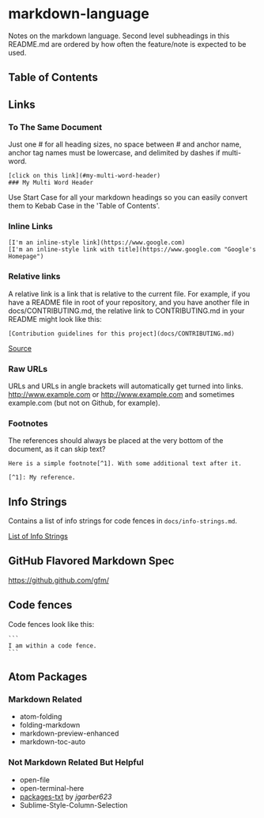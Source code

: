 # markdown-language

Notes on the markdown language. Second level subheadings in this README.md are
ordered by how often the feature/note is expected to be used.

## Table of Contents


## Links

### To The Same Document
Just one # for all heading sizes, no space between # and anchor name, anchor tag
names must be lowercase, and delimited by dashes if multi-word.
```
[click on this link](#my-multi-word-header)
### My Multi Word Header
```
Use Start Case for all your markdown headings so you can 
easily convert them to Kebab Case in the 'Table of Contents'.

### Inline Links
```
[I'm an inline-style link](https://www.google.com)
[I'm an inline-style link with title](https://www.google.com "Google's Homepage")
```

### Relative links
A relative link is a link that is relative to the current file. For example, if
you have a README file in root of your repository, and you have another file in
docs/CONTRIBUTING.md, the relative link to CONTRIBUTING.md in your README might
look like this:
```
[Contribution guidelines for this project](docs/CONTRIBUTING.md)
```
[Source](https://docs.github.com/en/get-started/writing-on-github/getting-started-with-writing-and-formatting-on-github/basic-writing-and-formatting-syntax#links)

### Raw URLs
URLs and URLs in angle brackets will automatically get turned into links. 
http://www.example.com or <http://www.example.com> and sometimes 
example.com (but not on Github, for example).

### Footnotes
The references should always be placed at the very bottom of 
the document, as it can skip text?
```
Here is a simple footnote[^1]. With some additional text after it.

[^1]: My reference.
```

## Info Strings
Contains a list of info strings for code fences in 
`docs/info-strings.md`.

[List of Info Strings](docs/info-strings.md)

## GitHub Flavored Markdown Spec
<https://github.github.com/gfm/>

## Code fences
Code fences look like this:
````
```
I am within a code fence.
```
````

## Atom Packages

### Markdown Related
- atom-folding
- folding-markdown
- markdown-preview-enhanced
- markdown-toc-auto

### Not Markdown Related But Helpful
- open-file
- open-terminal-here
- [packages-txt](https://github.com/jgarber623/packages-txt) by *jgarber623* 
- Sublime-Style-Column-Selection
